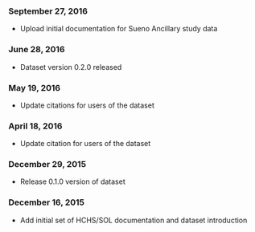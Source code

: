 ### September 27, 2016

- Upload initial documentation for Sueno Ancillary study data

### June 28, 2016

- Dataset version 0.2.0 released

### May 19, 2016

- Update citations for users of the dataset

### April 18, 2016

- Update citation for users of the dataset

### December 29, 2015

- Release 0.1.0 version of dataset

### December 16, 2015

- Add initial set of HCHS/SOL documentation and dataset introduction
